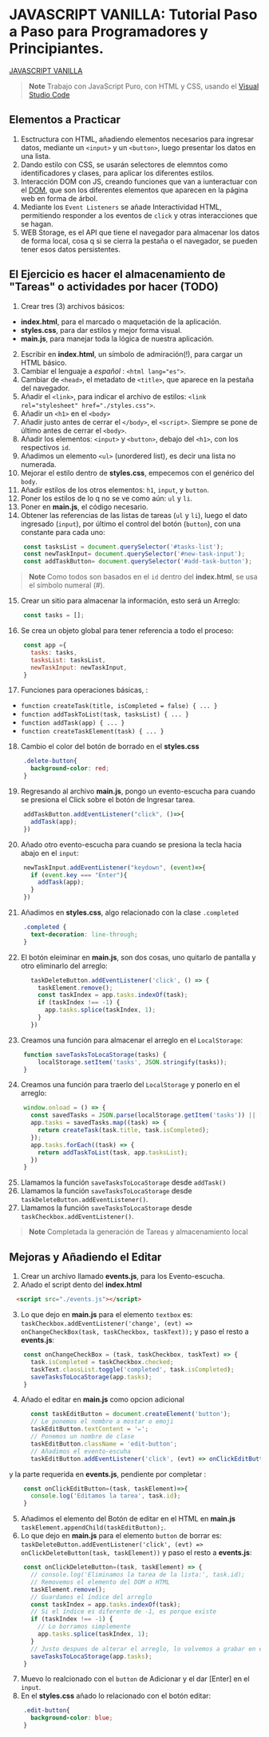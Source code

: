 # JAVASCRIPT VANILLA: Tutorial Paso a Paso para Programadores y Principiantes.
[JAVASCRIPT VANILLA](https://www.youtube.com/watch?v=UyYhcuv96bs)
>**Note** Trabajo con JavaScript Puro, con HTML y CSS, usando el [Visual Studio Code](https://code.visualstudio.com/download)

## Elementos a Practicar
1. Esctructura con HTML, añadiendo elementos necesarios para ingresar datos, mediante un `<input>` y un `<button>`, luego presentar los datos en una lista.
2. Dando estilo con CSS, se usarán selectores de elemntos como identificadores y clases, para aplicar los diferentes estilos.
3. Interacción DOM con JS, creando funciones que van a iunteractuar con el [DOM](https://lenguajejs.com/javascript/dom/que-es/), que son los diferentes elementos que aparecen en la página web en forma de árbol.
4. Mediante los `Event Listeners` se añade Interactividad HTML, permitiendo responder a los eventos de `click` y otras interacciones que se hagan.
5. WEB Storage, es el API que tiene el navegador para almacenar los datos de forma local, cosa q si se cierra la pestaña o el navegador, se pueden tener esos datos persistentes.

## El Ejercicio es hacer el almacenamiento de "Tareas" o actividades por hacer (TODO)
1. Crear tres (3) archivos básicos:
* **index.html**, para el marcado o maquetación de la aplicación.
* **styles.css**, para dar estilos y mejor forma visual.
* **main.js**, para manejar toda la lógica de nuestra aplicación.
2. Escribir en **index.html**, un símbolo de admiración(!), para cargar un HTML básico.
3. Cambiar el lenguaje a *español* : `<html lang="es">`.
4. Cambiar de `<head>`, el metadato de `<title>`, que aparece en la pestaña del navegador.
5. Añadir el `<link>`, para indicar el archivo de estilos: `<link rel="stylesheet" href="./styles.css">`.
6. Añadir un `<h1>` en el `<body>`
7. Añadir justo antes de cerrar el `</body>`, el `<script>`. Siempre se pone de último antes de cerrar el `<body>`.
8. Añadir los elementos: `<input>` y `<button>`, debajo del `<h1>`, con los respectivos `id`.
9. Añadimos un elemento `<ul>` (unordered list), es decir una lista no numerada.
10. Mejorar el estilo dentro de **styles.css**, empecemos con el genérico del `body`.
11. Añadir estilos de los otros elementos: `h1`, `input`, y `button`.
12. Poner los estilos de lo q no se ve como aún: `ul` y `li`.
13. Poner en **main.js**, el código necesario. 
14. Obtener las referencias de las listas de tareas (`ul` y `li`), luego el dato ingresado (`input`), por último el control del botón (`button`), con una constante para cada uno:
```js
    const tasksList = document.querySelector('#tasks-list');
    const newTaskInput= document.querySelector('#new-task-input');
    const addTaskButton= document.querySelector('#add-task-button');
```
> **Note** Como todos son basados en el `id` dentro del **index.html**, se usa el símbolo numeral (#).

15. Crear un sitio para almacenar la información, esto será un Arreglo:
```js
    const tasks = [];
```
16. Se crea un objeto global para tener referencia a todo el proceso:
```js
    const app ={
      tasks: tasks,
      tasksList: tasksList,
      newTaskInput: newTaskInput,
    }
```
17. Funciones para operaciones básicas, :
* `function createTask(title, isCompleted = false) { ... }`
* `function addTaskToList(task, tasksList) { ... }`
* `function addTask(app) { ... }`
* `function createTaskElement(task) { ... }`

18. Cambio el color del botón de borrado en el **styles.css** 
```css
    .delete-button{
      background-color: red;
    }
```
19. Regresando al archivo  **main.js**, pongo un evento-escucha para cuando se presiona el Click sobre el botón de Ingresar tarea.
```js
    addTaskButton.addEventListener("click", ()=>{
      addTask(app);
    })
```
20. Añado otro evento-escucha para cuando se presiona la tecla hacia abajo en el `input`:
```js
    newTaskInput.addEventListener("keydown", (event)=>{
      if (event.key === "Enter"){
        addTask(app);
      }
    })
``` 
21. Añadimos en **styles.css**, algo relacionado con la clase `.completed`
```css
    .completed {
      text-decoration: line-through;
    }
```
22. El botón eleiminar en **main.js**, son dos cosas, uno quitarlo de pantalla y otro eliminarlo del arreglo:
```js
      taskDeleteButton.addEventListener('click', () => {
        taskElement.remove();
        const taskIndex = app.tasks.indexOf(task);
        if (taskIndex !== -1) {
          app.tasks.splice(taskIndex, 1);
        }
      })
```
23. Creamos una función para almacenar el arreglo en el `LocalStorage`:
```js
    function saveTasksToLocaStorage(tasks) {
        localStorage.setItem('tasks', JSON.stringify(tasks));
    }
```
24. Creamos una función para traerlo del `LocalStorage` y ponerlo en el arreglo:
```js
    window.onload = () => {
      const savedTasks = JSON.parse(localStorage.getItem('tasks')) || [];
      app.tasks = savedTasks.map((task) => {
        return createTask(task.title, task.isCompleted);
      });
      app.tasks.forEach((task) => {
        return addTaskToList(task, app.tasksList);
      })
    }
```
25. Llamamos la función `saveTasksToLocaStorage` desde `addTask()`
26. Llamamos la función `saveTasksToLocaStorage` desde `taskDeleteButton.addEventListener()`.
27. Llamamos la función `saveTasksToLocaStorage` desde `taskCheckbox.addEventListener()`.

> **Note** Completada la generación de Tareas y almacenamiento local

## Mejoras y Añadiendo el Editar
1. Crear un archivo llamado **events.js**, para los Evento-escucha.
2. Añado el script dento del **index.html**
```html
  <script src="./events.js"></script>
```
3. Lo que dejo en **main.js** para el elemento `textbox` es:
`taskCheckbox.addEventListener('change', (evt) => onChangeCheckBox(task, taskCheckbox, taskText));` y paso el resto a **events.js**:
```js
    const onChangeCheckBox = (task, taskCheckbox, taskText) => { 
      task.isCompleted = taskCheckbox.checked;
      taskText.classList.toggle('completed', task.isCompleted);
      saveTasksToLocaStorage(app.tasks);
    }
```
4. Añado el editar en **main.js** como opcion adicional 
```js
      const taskEditButton = document.createElement('button');
      // Le ponemos el nombre a mostar o emoji
      taskEditButton.textContent = '✏️';
      // Ponemos un nombre de clase
      taskEditButton.className = 'edit-button';
      // Añadimos el evento-escuha
      taskEditButton.addEventListener('click', (evt) => onClickEditButton(task));
```
y la parte requerida en **events.js**, pendiente por completar :
```js
    const onClickEditButton=(task, taskElement)=>{
      console.log('Editamos la tarea', task.id);
    }
```
5. Añadimos el elemento del Botón de editar en el HTML en **main.js**
  `taskElement.appendChild(taskEditButton);`.
6. Lo que dejo en **main.js** para el elemento `button` de borrar es: 
`taskDeleteButton.addEventListener('click', (evt) => onClickDeleteButton(task, taskElement))` y paso el resto a **events.js**:
```js
    const onClickDeleteButton=(task, taskElement) => {
      // console.log('Eliminamos la tarea de la lista:', task.id);
      // Removemos el elemento del DOM o HTML
      taskElement.remove();
      // Guardamos el índice del arreglo
      const taskIndex = app.tasks.indexOf(task);
      // Si el índice es diferente de -1, es porque existe
      if (taskIndex !== -1) {
        // Lo borramos simplemente
        app.tasks.splice(taskIndex, 1);
      }
      // Justo despues de alterar el arreglo, lo volvemos a grabar en el `localStoarage`
      saveTasksToLocaStorage(app.tasks);
    }
```
7. Muevo lo realcionado con el `button` de Adicionar y el dar [Enter] en el `input`.
8. En el **styles.css** añado lo relacionado con el botón editar:
```css
    .edit-button{
      background-color: blue;
    }
```
